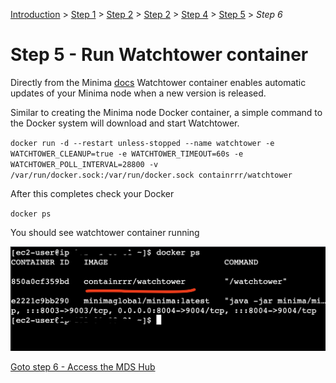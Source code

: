 [Introduction](../index.md) > [Step 1](../step1/index.md) > [Step 2](../step2/index.md)  > [Step 2](../step3/index.md) > [Step 4](../step4/index.md) > <u>Step 5</u> > *Step 6*

# Step 5 - Run Watchtower container

Directly from the Minima [docs](https://docs.minima.global/docs/runanode/selectplatform/linux_desktop#automate-updates-with-watchtower) 
Watchtower container enables automatic updates of your Minima node when a new version is released. 

Similar to creating the Minima node Docker container, a simple command to the Docker system will download and start Watchtower.

`docker run -d --restart unless-stopped --name watchtower -e WATCHTOWER_CLEANUP=true -e WATCHTOWER_TIMEOUT=60s -e WATCHTOWER_POLL_INTERVAL=28800 -v /var/run/docker.sock:/var/run/docker.sock containrrr/watchtower`

After this completes check your Docker

`docker ps`

You should see watchtower container running

![](watchtowercontainer.png)

[Goto step 6 - Access the MDS Hub](../step6/index.md)